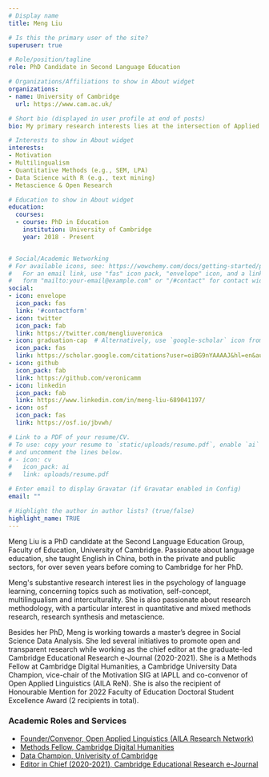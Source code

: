 ```yaml
---
# Display name
title: Meng Liu

# Is this the primary user of the site?
superuser: true

# Role/position/tagline
role: PhD Candidate in Second Language Education

# Organizations/Affiliations to show in About widget
organizations:
- name: University of Cambridge
  url: https://www.cam.ac.uk/

# Short bio (displayed in user profile at end of posts)
bio: My primary research interests lies at the intersection of Applied Linguistics and Educational Psychology. My PhD project aims to understand the motivation of learners who are learning multiple foreign languages concurrently. Another strand of my research interest lies in research methodology and metascience, ranging from research synthesis to the open science reform. I am a huge fan of computational methods for social science research. 

# Interests to show in About widget
interests:
- Motivation
- Multilingualism
- Quantitative Methods (e.g., SEM, LPA)
- Data Science with R (e.g., text mining)
- Metascience & Open Research

# Education to show in About widget
education:
  courses:
  - course: PhD in Education
    institution: University of Cambridge
    year: 2018 - Present


# Social/Academic Networking
# For available icons, see: https://wowchemy.com/docs/getting-started/page-builder/#icons
#   For an email link, use "fas" icon pack, "envelope" icon, and a link in the
#   form "mailto:your-email@example.com" or "/#contact" for contact widget.
social:
- icon: envelope
  icon_pack: fas
  link: '#contactform'
- icon: twitter
  icon_pack: fab
  link: https://twitter.com/mengliuveronica
- icon: graduation-cap  # Alternatively, use `google-scholar` icon from `ai` icon pack
  icon_pack: fas
  link: https://scholar.google.com/citations?user=oiBG9nYAAAAJ&hl=en&authuser=1
- icon: github
  icon_pack: fab
  link: https://github.com/veronicamm
- icon: linkedin
  icon_pack: fab
  link: https://www.linkedin.com/in/meng-liu-689041197/
- icon: osf
  icon_pack: fas
  link: https://osf.io/jbvwh/ 

# Link to a PDF of your resume/CV.
# To use: copy your resume to `static/uploads/resume.pdf`, enable `ai` icons in `params.toml`, 
# and uncomment the lines below.
# - icon: cv
#   icon_pack: ai
#   link: uploads/resume.pdf

# Enter email to display Gravatar (if Gravatar enabled in Config)
email: ""

# Highlight the author in author lists? (true/false)
highlight_name: TRUE
---
```


Meng Liu is a PhD candidate at the Second Language Education Group, Faculty of Education, University of Cambridge. Passionate about language education, she taught English in China, both in the private and public sectors, for over seven years before coming to Cambridge for her PhD. 

Meng's substantive research interest lies in the psychology of language learning, concerning topics such as motivation, self-concept, multilingualism and interculturality. She is also passionate about research methodology, with a particular interest in quantitative and mixed methods research, research synthesis and metascience. 

Besides her PhD, Meng is working towards a master’s degree in Social Science Data Analysis. She led several initiatives to promote open and transparent research while working as the chief editor at the graduate-led Cambridge Educational Research e-Journal (2020-2021). She is a Methods Fellow at Cambridge Digital Humanities, a Cambridge University Data Champion, vice-chair of the Motivation SIG at IAPLL and co-convenor of Open Applied Linguistics (AILA ReN). She is also the recipient of Honourable Mention for 2022 Faculty of Education Doctoral Student Excellence Award (2 recipients in total).   

### Academic Roles and Services
* [Founder/Convenor, Open Applied Linguistics (AILA Research Network)](https://openappliedlinguistics.org/about)
* [Methods Fellow, Cambridge Digital Humanities](https://www.cdh.cam.ac.uk/about/people/meng-liu/)
* [Data Champion, Univerisity of Cambridge](https://www.data.cam.ac.uk/data-champions-search?page=7)
* [Editor in Chief (2020-2021), Cambridge Educational Research e-Journal](https://cerj.educ.cam.ac.uk/currentissue/)
